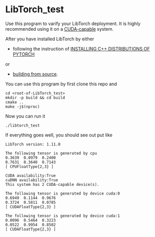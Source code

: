 # LibTorch_test

Use this program to varify your LibTorch deployment. It is highly recommended using it on a [CUDA-capable](https://developer.nvidia.com/cuda-zone) system.

After you have installed LibTorch by either

* following the instruction of [INSTALLING C++ DISTRIBUTIONS OF PYTORCH](https://pytorch.org/cppdocs/installing.html)

or

* [building from source](https://github.com/pytorch/pytorch/blob/master/docs/libtorch.rst#libtorch-c-only).

You can use this program by first clone this repo and

    cd <root-of-LibTorch_test>
    mkdir -p build && cd build
    cmake ..
    make -j$(nproc)

Now you can run it

    ./libtorch_test

If everything goes well, you should see out put like

    LibTorch version: 1.11.0

    The following tensor is generated by cpu
    0.3639  0.0979  0.2400
    0.7631  0.3640  0.7143
    [ CPUFloatType{2,3} ]

    CUDA availability:True
    cuDNN availability:True
    This system has 2 CUDA-capable device(s).

    The following tensor is generated by device cuda:0
    0.6949  0.1144  0.9676
    0.3724  0.5811  0.0785
    [ CUDAFloatType{2,3} ]

    The following tensor is generated by device cuda:1
    0.0096  0.5464  0.3223
    0.0522  0.9954  0.8502
    [ CUDAFloatType{2,3} ]
